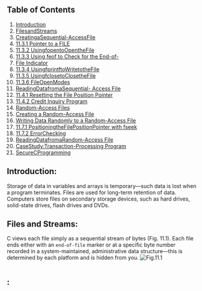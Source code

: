 ## <a name='contents'>Table of Contents</a>

1. [Introduction](#11.1)
1. [FilesandStreams](#11.2)
1. [CreatingaSequential-AccessFile](#11.3)
  1. [11.3.1 Pointer to a FILE](#11.)
  1. [11.3.2 UsingfopentoOpentheFile](#11.)
  1. [11.3.3 Using feof to Check for the End-of-](#11.)
  1. [File Indicator](#11.)
  1. [11.3.4 UsingfprintftoWritetotheFile](#11.)
  1. [11.3.5 UsingfclosetoClosetheFile](#11.)
  1. [11.3.6 FileOpenModes](#11.)
1. [ReadingDatafromaSequential- Access File](#11.4)
  1. [11.4.1 Resetting the File Position Pointer](#11.)
  1. [11.4.2 Credit Inquiry Program](#11.)
1. [Random-Access Files](#11.5)
1. [Creating a Random-Access File](#11.6)
1. [Writing Data Randomly to a Random-Access File](#11.7)
  1. [11.7.1 PositioningtheFilePositionPointer with fseek](#11.)
  1. [11.7.2 ErrorChecking](#11.)
1. [ReadingDatafromaRandom-Access File](#11.8)
1. [CaseStudy:Transaction-Processing Program](#11.9)
1. [SecureCProgramming](#11.10)
## <a name='11.1'> Introduction:</a>
Storage of data in variables and arrays is temporary—such data is lost when a program terminates. 
Files are used for long-term retention of data. 
Computers store files on secondary storage devices, such as hard drives, solid-state drives, flash drives and DVDs.
## <a name='11.2'> Files and Streams:</a>
C views each file simply as a sequential stream of bytes (Fig. 11.1). 
Each file ends either with an `end-of-file` marker or at a specific byte number recorded in a system-maintained, administrative data structure—this is determined by each platform and is hidden from you.
![Fig.11.1]()
``` C

```
## <a name=''> :</a>
``` C

```
